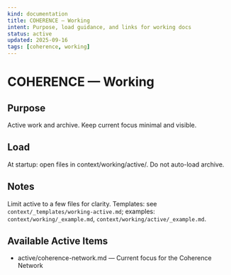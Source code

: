 ```yaml
---
kind: documentation
title: COHERENCE — Working
intent: Purpose, load guidance, and links for working docs
status: active
updated: 2025-09-16
tags: [coherence, working]
---
```


# COHERENCE — Working

## Purpose
Active work and archive. Keep current focus minimal and visible.

## Load
At startup: open files in context/working/active/. Do not auto-load archive.

## Notes
Limit active to a few files for clarity.
Templates: see `context/_templates/working-active.md`; examples: `context/working/_example.md`, `context/working/active/_example.md`.

## Available Active Items
- active/coherence-network.md — Current focus for the Coherence Network
